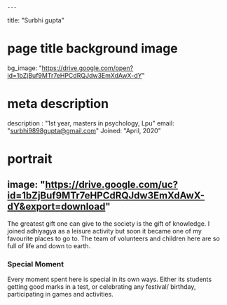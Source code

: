 
    ---
title: "Surbhi gupta"
# page title background image
bg_image: "https://drive.google.com/open?id=1bZjBuf9MTr7eHPCdRQJdw3EmXdAwX-dY"
# meta description
description : "1st year, masters in psychology, Lpu"
email: "surbhi9898gupta@gmail.com"
Joined: "April, 2020"
# portrait
image: "https://drive.google.com/uc?id=1bZjBuf9MTr7eHPCdRQJdw3EmXdAwX-dY&export=download"
---

The greatest gift one can give to the society is the gift of knowledge. I joined adhiyagya as a leisure activity but soon it became one of my favourite places to go to. The team of volunteers and children here are so full of life and down to earth.

### Special Moment
Every moment spent here is special in its own ways. Either its students getting good marks in a test, or celebrating any festival/ birthday, participating in games and activities.


